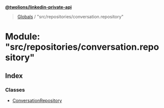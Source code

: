 **[@twolions/linkedin-private-api](../README.md)**

> [Globals](../globals.md) / "src/repositories/conversation.repository"

# Module: "src/repositories/conversation.repository"

## Index

### Classes

* [ConversationRepository](../classes/_src_repositories_conversation_repository_.conversationrepository.md)
